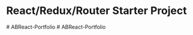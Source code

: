 # React/Redux/Router Starter Project

#   A B R e a c t - P o r t f o l i o  
 #   A B R e a c t - P o r t f o l i o  
 